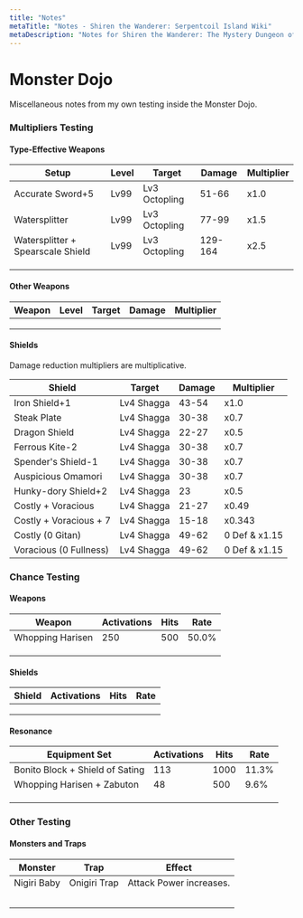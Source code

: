 ```yaml
---
title: "Notes"
metaTitle: "Notes - Shiren the Wanderer: Serpentcoil Island Wiki"
metaDescription: "Notes for Shiren the Wanderer: The Mystery Dungeon of Serpentcoil Island."
---
```


# Monster Dojo

Miscellaneous notes from my own testing inside the Monster Dojo.

### Multipliers Testing

#### Type-Effective Weapons

|Setup|Level|Target|Damage|Multiplier|
|-|-|-|-|-|
|Accurate Sword+5|Lv99|Lv3 Octopling|51-66|x1.0|
|Watersplitter|Lv99|Lv3 Octopling|77-99|x1.5|
|Watersplitter + Spearscale Shield|Lv99|Lv3 Octopling|129-164|x2.5|
|||||
|||||
|||||

#### Other Weapons

|Weapon|Level|Target|Damage|Multiplier|
|-|-|-|-|-|
|||||
|||||
|||||

#### Shields

Damage reduction multipliers are multiplicative.

|Shield|Target|Damage|Multiplier|
|-|-|-|-|
|Iron Shield+1|Lv4 Shagga|43-54|x1.0|
|Steak Plate|Lv4 Shagga|30-38|x0.7|
|Dragon Shield|Lv4 Shagga|22-27|x0.5|
|Ferrous Kite-2|Lv4 Shagga|30-38|x0.7|
|Spender's Shield-1|Lv4 Shagga|30-38|x0.7|
|Auspicious Omamori|Lv4 Shagga|30-38|x0.7|
|Hunky-dory Shield+2|Lv4 Shagga|23|x0.5|
|Costly + Voracious|Lv4 Shagga|21-27|x0.49|
|Costly + Voracious + 7|Lv4 Shagga|15-18|x0.343|
|Costly (0 Gitan)|Lv4 Shagga|49-62|0 Def & x1.15|
|Voracious (0 Fullness)|Lv4 Shagga|49-62|0 Def & x1.15|

### Chance Testing

#### Weapons

|Weapon|Activations|Hits|Rate|
|-|-|-|-|
|Whopping Harisen|250|500|50.0%|
|||||
|||||
|||||

#### Shields

|Shield|Activations|Hits|Rate|
|-|-|-|-|
|||||
|||||
|||||

#### Resonance

|Equipment Set|Activations|Hits|Rate|
|-|-|-|-|
|Bonito Block + Shield of Sating|113|1000|11.3%|
|Whopping Harisen + Zabuton|48|500|9.6%|
|||||
|||||
|||||

### Other Testing

#### Monsters and Traps

|Monster|Trap|Effect|
|-|-|-|
|Nigiri Baby|Onigiri Trap|Attack Power increases.|
||||
||||
||||
||||
||||
